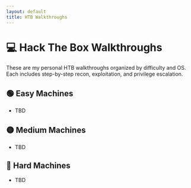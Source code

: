 ```yaml
---
layout: default
title: HTB Walkthroughs
---
```


# 💻 Hack The Box Walkthroughs

These are my personal HTB walkthroughs organized by difficulty and OS. Each includes step-by-step recon, exploitation, and privilege escalation.

## 🟢 Easy Machines
- TBD

## 🟡 Medium Machines
- TBD

## 🔴 Hard Machines
- TBD
